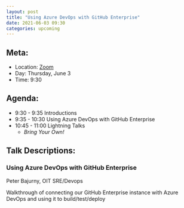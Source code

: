 ```yaml
---
layout: post
title: "Using Azure DevOps with GitHub Enterprise"
date: 2021-06-03 09:30
categories: upcoming
---
```


## Meta:

- Location: [Zoom](https://z.umn.edu/cpmstream)
- Day: Thursday, June 3
- Time: 9:30

## Agenda:

- 9:30 - 9:35 Introductions
- 9:35 - 10:30 Using Azure DevOps with GitHub Enterprise
- 10:45 - 11:00 Lightning Talks
  - _Bring Your Own!_

## Talk Descriptions:

### Using Azure DevOps with GitHub Enterprise
Peter Bajurny, OIT SRE/Devops

Walkthrough of connecting our GitHub Enterprise instance with Azure DevOps and using it to build/test/deploy
